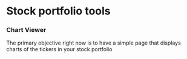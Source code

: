 # Stock portfolio tools

### Chart Viewer
The primary objective right now is to have a simple page that displays charts of the tickers in your stock portfolio